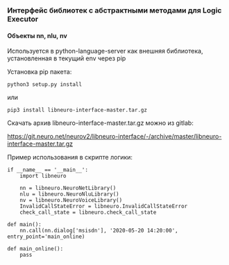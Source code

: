 ### Интерфейс библиотек с абстрактными методами для Logic Executor
#### Объекты nn, nlu, nv 

Используется в python-language-server как внешняя библиотека, установленная в текущий env через pip

Установка pip пакета:

    python3 setup.py install

или

    pip3 install libneuro-interface-master.tar.gz

Скачать архив libneuro-interface-master.tar.gz можно из gitlab:

https://git.neuro.net/neurov2/libneuro-interface/-/archive/master/libneuro-interface-master.tar.gz 


Пример использования в скрипте логики:

    
    if __name__ == '__main__':
        import libneuro

        nn = libneuro.NeuroNetLibrary()
        nlu = libneuro.NeuroNluLibrary()
        nv = libneuro.NeuroVoiceLibrary()
        InvalidCallStateError = libneuro.InvalidCallStateError
        check_call_state = libneuro.check_call_state
    
    def main():
        nn.call(nn.dialog['msisdn'], '2020-05-20 14:20:00', entry_point='main_online)

    def main_online():
        pass